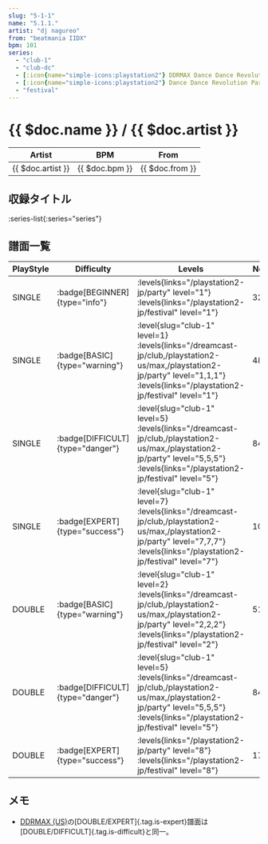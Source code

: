 ```yaml
---
slug: "5-1-1"
name: "5.1.1."
artist: "dj nagureo"
from: "beatmania IIDX"
bpm: 101
series:
  - "club-1"
  - "club-dc"
  - [:icon{name="simple-icons:playstation2"} DDRMAX Dance Dance Revolution :icon{name="flag:us-4x3"}](/playstation2-us/max)
  - [:icon{name="simple-icons:playstation2"} Dance Dance Revolution Party Collection :icon{name="flag:jp-4x3"}](/playstation2-jp/party)
  - "festival"
---
```


# {{ $doc.name }} / {{ $doc.artist }}

|Artist|BPM|From|
|------|---|----|
|{{ $doc.artist }}|{{ $doc.bpm }}|{{ $doc.from }}|

## 収録タイトル

:series-list{:series="series"}

## 譜面一覧

|PlayStyle|Difficulty|Levels|Notes|Movie|
|---------|----------|------|-----|-----|
|SINGLE| :badge[BEGINNER]{type="info"}| :levels{links="/playstation2-jp/party" level="1"} :levels{links="/playstation2-jp/festival" level="1"}|32/0||
|SINGLE| :badge[BASIC]{type="warning"}|<div class="field is-grouped is-grouped-multiline"> :level{slug="club-1" level=1}  :levels{links="/dreamcast-jp/club,/playstation2-us/max,/playstation2-jp/party" level="1,1,1"} :levels{links="/playstation2-jp/festival" level="1"}</div>|48/0||
|SINGLE| :badge[DIFFICULT]{type="danger"}|<div class="field is-grouped is-grouped-multiline"> :level{slug="club-1" level=5}  :levels{links="/dreamcast-jp/club,/playstation2-us/max,/playstation2-jp/party" level="5,5,5"} :levels{links="/playstation2-jp/festival" level="5"}</div>|84/0||
|SINGLE| :badge[EXPERT]{type="success"}|<div class="field is-grouped is-grouped-multiline"> :level{slug="club-1" level=7}  :levels{links="/dreamcast-jp/club,/playstation2-us/max,/playstation2-jp/party" level="7,7,7"} :levels{links="/playstation2-jp/festival" level="7"}</div>|103/0||
|DOUBLE| :badge[BASIC]{type="warning"}|<div class="field is-grouped is-grouped-multiline"> :level{slug="club-1" level=2}  :levels{links="/dreamcast-jp/club,/playstation2-us/max,/playstation2-jp/party" level="2,2,2"} :levels{links="/playstation2-jp/festival" level="2"}</div>|51/0||
|DOUBLE| :badge[DIFFICULT]{type="danger"}|<div class="field is-grouped is-grouped-multiline"> :level{slug="club-1" level=5}  :levels{links="/dreamcast-jp/club,/playstation2-us/max,/playstation2-jp/party" level="5,5,5"} :levels{links="/playstation2-jp/festival" level="5"}</div>|84/0||
|DOUBLE| :badge[EXPERT]{type="success"}| :levels{links="/playstation2-jp/party" level="8"} :levels{links="/playstation2-jp/festival" level="8"}|174/8||

## メモ

- [DDRMAX (US)](/series/max-us)の[DOUBLE/EXPERT]{.tag.is-expert}譜面は[DOUBLE/DIFFICULT]{.tag.is-difficult}と同一。
